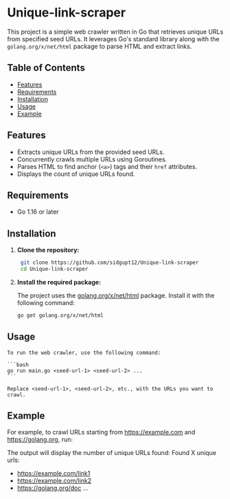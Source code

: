 # Unique-link-scraper

This project is a simple web crawler written in Go that retrieves unique URLs from specified seed URLs. It leverages Go's standard library along with the `golang.org/x/net/html` package to parse HTML and extract links.

## Table of Contents

- [Features](#features)
- [Requirements](#requirements)
- [Installation](#installation)
- [Usage](#usage)
- [Example](#example)

## Features

- Extracts unique URLs from the provided seed URLs.
- Concurrently crawls multiple URLs using Goroutines.
- Parses HTML to find anchor (`<a>`) tags and their `href` attributes.
- Displays the count of unique URLs found.

## Requirements

- Go 1.16 or later

## Installation

1. **Clone the repository:**

   ```bash
    git clone https://github.com/sidgupt12/Unique-link-scraper
    cd Unique-link-scraper


2. **Install the required package:**

   The project uses the [golang.org/x/net/html](https://golang.org/x/net/html) package. Install it with the following command:

   ```bash
   go get golang.org/x/net/html

## Usage

    To run the web crawler, use the following command:

    ```bash
    go run main.go <seed-url-1> <seed-url-2> ...
    ```

    Replace <seed-url-1>, <seed-url-2>, etc., with the URLs you want to crawl.

## Example
For example, to crawl URLs starting from https://example.com and https://golang.org, run:

The output will display the number of unique URLs found:
Found X unique urls:
 - https://example.com/link1
 - https://example.com/link2
 - https://golang.org/doc
 ...